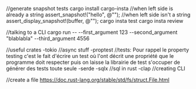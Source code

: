 //generate snapshot tests 
    cargo install cargo-insta
    //when left side is already a string
    assert_snapshot!("hello", @"");
    //when left side isn't a string
    assert_display_snapshot!(buffer, @"");
    cargo insta test
    cargo insta review

//talking to a CLI
    cargo run -- --first_argument 123 --second_argument "blablabla" --third_argument 4556

//useful crates
    -tokio //async stuff
    -proptest //tests: Pour rappel le property testing c'est le fait d'écrire un test où l'ont décrit une propriété que le programme doit respecter puis on laisse la librairie de test s'occuper de générer des tests toute seule
    -serde
    -sqlx //sql in rust
    -clap //creating CLI

//create a file
    https://doc.rust-lang.org/stable/std/fs/struct.File.html

